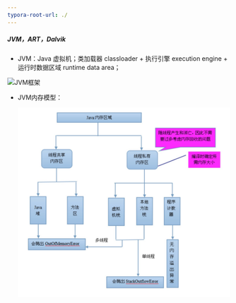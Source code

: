 ```yaml
---
typora-root-url: ./
---
```


##### JVM，ART，Dalvik

- JVM：Java 虚拟机；类加载器 classloader + 执行引擎 execution engine + 运行时数据区域 runtime data area；

![JVM框架](/JVM框架.png)

- JVM内存模型：

  ![JVM内存模型](JVM内存模型.jpeg)